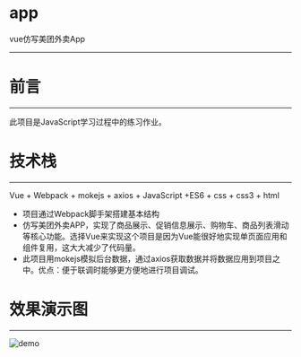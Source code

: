 # app
vue仿写美团外卖App
***
# 前言
***
此项目是JavaScript学习过程中的练习作业。

# 技术栈
***
Vue + Webpack + mokejs + axios + JavaScript +ES6 + css + css3 + html

- 项目通过Webpack脚手架搭建基本结构
- 仿写美团外卖APP，实现了商品展示、促销信息展示、购物车、商品列表滑动等核心功能。选择Vue来实现这个项目是因为Vue能很好地实现单页面应用和组件复用，这大大减少了代码量。
- 此项目用mokejs模拟后台数据，通过axios获取数据并将数据应用到项目之中。优点：便于联调时能够更方便地进行项目调试。

# 效果演示图
***
 ![demo](https://github.com/NekoZhong/Snake/blob/master/my-app.gif)

